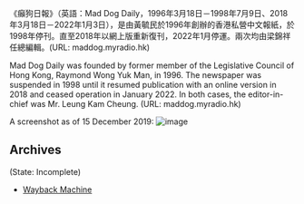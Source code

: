 
《癲狗日報》（英語：Mad Dog Daily，1996年3月18日－1998年7月9日、2018年3月18日－2022年1月3日），是由黃毓民於1996年創辦的香港私營中文報紙，於1998年停刊。直至2018年以網上版重新復刊，2022年1月停運。兩次均由梁錦祥任總編輯。(URL: maddog.myradio.hk)

Mad Dog Daily was founded by former member of the Legislative Council of Hong Kong, Raymond Wong Yuk Man, in 1996. The newspaper was suspended in 1998 until it resumed publication with an online version in 2018 and ceased operation in January 2022. In both cases, the editor-in-chief was Mr. Leung Kam Cheung. (URL: maddog.myradio.hk)

A screenshot as of 15 December 2019:
![image](https://user-images.githubusercontent.com/103475460/169372678-decbd6fb-d812-45e7-88d5-36eaeab2ed85.png)


## Archives
(State: Incomplete)

- [Wayback Machine](https://web.archive.org/web/*/http://www.maddog.myradio.hk/)